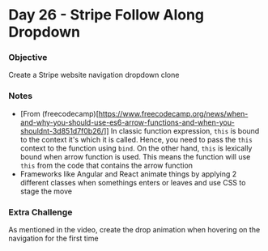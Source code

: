 # Day 26 - Stripe Follow Along Dropdown 
### Objective
Create a Stripe website navigation dropdown clone

### Notes
- [From (freecodecamp)[https://www.freecodecamp.org/news/when-and-why-you-should-use-es6-arrow-functions-and-when-you-shouldnt-3d851d7f0b26/]] In classic function expression, `this` is bound to the context it's which it is called. Hence, you need to pass the `this` context to the function using `bind`. On the other hand, `this` is lexically bound when arrow function is used. This means the function will use `this` from the code that contains the arrow function 
- Frameworks like Angular and React animate things by applying 2 different classes when somethings enters or leaves and use CSS to stage the move


### Extra Challenge
As mentioned in the video, create the drop animation when hovering on the navigation for the first time